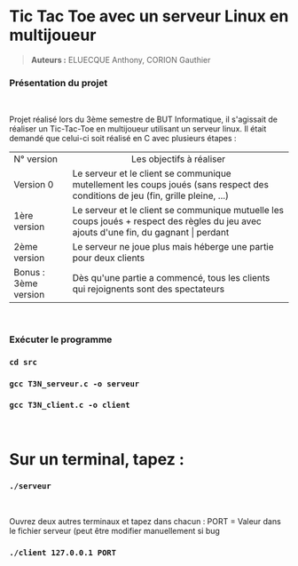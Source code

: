 # Tic Tac Toe avec un serveur Linux en multijoueur


> **Auteurs :** ELUECQUE Anthony, CORION Gauthier


### **Présentation du projet** 
<br>
<p>
Projet réalisé lors du 3ème semestre de BUT Informatique, il s'agissait de réaliser un Tic-Tac-Toe en multijoueur utilisant un serveur linux. 
Il était demandé que celui-ci soit réalisé en C avec plusieurs étapes :

<table>
    <thead>
        <tr>
    </thead>
    <tbody>
        <tr>
            <td>N° version<br>
            <td align="center">Les objectifs à réaliser</td>
        </tr>
        <tr>
            <td>Version 0<br>
            <td>Le serveur et le client se communique mutellement les coups joués (sans respect des conditions de jeu (fin, grille pleine, ...)</td>
        </tr>
        <tr>
            <td>1ère version<br>
            <td>Le serveur et le client se communique mutuelle les coups joués + respect des règles du jeu avec ajouts d'une fin, du gagnant | perdant</td>
        </tr>
        <tr>
            <td>2ème version
            <td>Le serveur ne joue plus mais héberge une partie pour deux clients</td>
        </tr>
        <tr>
            <td>Bonus : 3ème version
            <td>Dès qu'une partie a commencé, tous les clients qui rejoignents sont des spectateurs</td>
        </tr>
        </tbody>
</table>

</p>
<br>

### **Exécuter le programme** ###


### `cd src`
### `gcc T3N_serveur.c -o serveur`
### `gcc T3N_client.c -o client`
<br>

# Sur un terminal, tapez : 
### ` ./serveur `
<br>
<p>Ouvrez deux autres terminaux et tapez dans chacun :
PORT = Valeur dans le fichier serveur (peut être modifier manuellement si bug</p>

### `./client 127.0.0.1 PORT `


